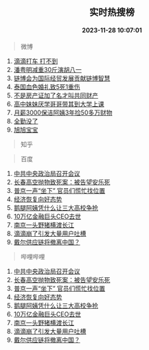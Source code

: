 <div align="center"><h2>实时热搜榜</h2><h4>2023-11-28 10:07:01</h4></div>

> 微博  

1. [滴滴打车 打不到](https://s.weibo.com/weibo?q=%E6%BB%B4%E6%BB%B4%E6%89%93%E8%BD%A6%20%E6%89%93%E4%B8%8D%E5%88%B0&t=31&band_rank=1&Refer=top)<br />
2. [潘粤明减重30斤演胡八一](https://s.weibo.com/weibo?q=%23%E6%BD%98%E7%B2%A4%E6%98%8E%E5%87%8F%E9%87%8D30%E6%96%A4%E6%BC%94%E8%83%A1%E5%85%AB%E4%B8%80%23&t=31&band_rank=2&Refer=top)<br />
3. [链博会为国际经贸发展贡献链博智慧](https://s.weibo.com/weibo?q=%23%E9%93%BE%E5%8D%9A%E4%BC%9A%E4%B8%BA%E5%9B%BD%E9%99%85%E7%BB%8F%E8%B4%B8%E5%8F%91%E5%B1%95%E8%B4%A1%E7%8C%AE%E9%93%BE%E5%8D%9A%E6%99%BA%E6%85%A7%23&t=31&band_rank=3&Refer=top)<br />
4. [泰国血色婚礼致5死1重伤](https://s.weibo.com/weibo?q=%23%E6%B3%B0%E5%9B%BD%E8%A1%80%E8%89%B2%E5%A9%9A%E7%A4%BC%E8%87%B45%E6%AD%BB1%E9%87%8D%E4%BC%A4%23&t=31&band_rank=4&Refer=top)<br />
5. [不是房产证加了名才叫共同财产](https://s.weibo.com/weibo?q=%23%E4%B8%8D%E6%98%AF%E6%88%BF%E4%BA%A7%E8%AF%81%E5%8A%A0%E4%BA%86%E5%90%8D%E6%89%8D%E5%8F%AB%E5%85%B1%E5%90%8C%E8%B4%A2%E4%BA%A7%23&t=31&band_rank=5&Refer=top)<br />
6. [高中妹妹厌学哥哥带其到大学上课](https://s.weibo.com/weibo?q=%23%E9%AB%98%E4%B8%AD%E5%A6%B9%E5%A6%B9%E5%8E%8C%E5%AD%A6%E5%93%A5%E5%93%A5%E5%B8%A6%E5%85%B6%E5%88%B0%E5%A4%A7%E5%AD%A6%E4%B8%8A%E8%AF%BE%23&t=31&band_rank=6&Refer=top)<br />
7. [月薪3000保洁阿姨3年捡50多万财物](https://s.weibo.com/weibo?q=%23%E6%9C%88%E8%96%AA3000%E4%BF%9D%E6%B4%81%E9%98%BF%E5%A7%A83%E5%B9%B4%E6%8D%A150%E5%A4%9A%E4%B8%87%E8%B4%A2%E7%89%A9%23&t=31&band_rank=7&Refer=top)<br />
8. [全勤没了](https://s.weibo.com/weibo?q=%E5%85%A8%E5%8B%A4%E6%B2%A1%E4%BA%86&t=31&band_rank=8&Refer=top)<br />
9. [旭旭宝宝](https://s.weibo.com/weibo?q=%E6%97%AD%E6%97%AD%E5%AE%9D%E5%AE%9D&t=31&band_rank=9&Refer=top)<br />

> 知乎  


> 百度  

1. [中共中央政治局召开会议](https://www.baidu.com/s?wd=%E4%B8%AD%E5%85%B1%E4%B8%AD%E5%A4%AE%E6%94%BF%E6%B2%BB%E5%B1%80%E5%8F%AC%E5%BC%80%E4%BC%9A%E8%AE%AE&sa=fyb_news&rsv_dl=fyb_news)<br />
2. [长春高空抛物致死案：被告望安乐死](https://www.baidu.com/s?wd=%E9%95%BF%E6%98%A5%E9%AB%98%E7%A9%BA%E6%8A%9B%E7%89%A9%E8%87%B4%E6%AD%BB%E6%A1%88%EF%BC%9A%E8%A2%AB%E5%91%8A%E6%9C%9B%E5%AE%89%E4%B9%90%E6%AD%BB&sa=fyb_news&rsv_dl=fyb_news)<br />
3. [普京一声“坐下” 官员们慌忙找位置](https://www.baidu.com/s?wd=%E6%99%AE%E4%BA%AC%E4%B8%80%E5%A3%B0%E2%80%9C%E5%9D%90%E4%B8%8B%E2%80%9D+%E5%AE%98%E5%91%98%E4%BB%AC%E6%85%8C%E5%BF%99%E6%89%BE%E4%BD%8D%E7%BD%AE&sa=fyb_news&rsv_dl=fyb_news)<br />
4. [经济恢复向好态势](https://www.baidu.com/s?wd=%E7%BB%8F%E6%B5%8E%E6%81%A2%E5%A4%8D%E5%90%91%E5%A5%BD%E6%80%81%E5%8A%BF&sa=fyb_news&rsv_dl=fyb_news)<br />
5. [鹅腿阿姨凭什么让三大高校争抢](https://www.baidu.com/s?wd=%E9%B9%85%E8%85%BF%E9%98%BF%E5%A7%A8%E5%87%AD%E4%BB%80%E4%B9%88%E8%AE%A9%E4%B8%89%E5%A4%A7%E9%AB%98%E6%A0%A1%E4%BA%89%E6%8A%A2&sa=fyb_news&rsv_dl=fyb_news)<br />
6. [10万亿金融巨头CEO去世](https://www.baidu.com/s?wd=10%E4%B8%87%E4%BA%BF%E9%87%91%E8%9E%8D%E5%B7%A8%E5%A4%B4CEO%E5%8E%BB%E4%B8%96&sa=fyb_news&rsv_dl=fyb_news)<br />
7. [南京一头野猪横渡长江](https://www.baidu.com/s?wd=%E5%8D%97%E4%BA%AC%E4%B8%80%E5%A4%B4%E9%87%8E%E7%8C%AA%E6%A8%AA%E6%B8%A1%E9%95%BF%E6%B1%9F&sa=fyb_news&rsv_dl=fyb_news)<br />
8. [滴滴崩了引发大量用户吐槽](https://www.baidu.com/s?wd=%E6%BB%B4%E6%BB%B4%E5%B4%A9%E4%BA%86%E5%BC%95%E5%8F%91%E5%A4%A7%E9%87%8F%E7%94%A8%E6%88%B7%E5%90%90%E6%A7%BD&sa=fyb_news&rsv_dl=fyb_news)<br />
9. [戴尔供应链将撤离中国？](https://www.baidu.com/s?wd=%E6%88%B4%E5%B0%94%E4%BE%9B%E5%BA%94%E9%93%BE%E5%B0%86%E6%92%A4%E7%A6%BB%E4%B8%AD%E5%9B%BD%EF%BC%9F&sa=fyb_news&rsv_dl=fyb_news)<br />

> 哔哩哔哩  

1. [中共中央政治局召开会议](https://www.baidu.com/s?wd=%E4%B8%AD%E5%85%B1%E4%B8%AD%E5%A4%AE%E6%94%BF%E6%B2%BB%E5%B1%80%E5%8F%AC%E5%BC%80%E4%BC%9A%E8%AE%AE&sa=fyb_news&rsv_dl=fyb_news)<br />
2. [长春高空抛物致死案：被告望安乐死](https://www.baidu.com/s?wd=%E9%95%BF%E6%98%A5%E9%AB%98%E7%A9%BA%E6%8A%9B%E7%89%A9%E8%87%B4%E6%AD%BB%E6%A1%88%EF%BC%9A%E8%A2%AB%E5%91%8A%E6%9C%9B%E5%AE%89%E4%B9%90%E6%AD%BB&sa=fyb_news&rsv_dl=fyb_news)<br />
3. [普京一声“坐下” 官员们慌忙找位置](https://www.baidu.com/s?wd=%E6%99%AE%E4%BA%AC%E4%B8%80%E5%A3%B0%E2%80%9C%E5%9D%90%E4%B8%8B%E2%80%9D+%E5%AE%98%E5%91%98%E4%BB%AC%E6%85%8C%E5%BF%99%E6%89%BE%E4%BD%8D%E7%BD%AE&sa=fyb_news&rsv_dl=fyb_news)<br />
4. [经济恢复向好态势](https://www.baidu.com/s?wd=%E7%BB%8F%E6%B5%8E%E6%81%A2%E5%A4%8D%E5%90%91%E5%A5%BD%E6%80%81%E5%8A%BF&sa=fyb_news&rsv_dl=fyb_news)<br />
5. [鹅腿阿姨凭什么让三大高校争抢](https://www.baidu.com/s?wd=%E9%B9%85%E8%85%BF%E9%98%BF%E5%A7%A8%E5%87%AD%E4%BB%80%E4%B9%88%E8%AE%A9%E4%B8%89%E5%A4%A7%E9%AB%98%E6%A0%A1%E4%BA%89%E6%8A%A2&sa=fyb_news&rsv_dl=fyb_news)<br />
6. [10万亿金融巨头CEO去世](https://www.baidu.com/s?wd=10%E4%B8%87%E4%BA%BF%E9%87%91%E8%9E%8D%E5%B7%A8%E5%A4%B4CEO%E5%8E%BB%E4%B8%96&sa=fyb_news&rsv_dl=fyb_news)<br />
7. [南京一头野猪横渡长江](https://www.baidu.com/s?wd=%E5%8D%97%E4%BA%AC%E4%B8%80%E5%A4%B4%E9%87%8E%E7%8C%AA%E6%A8%AA%E6%B8%A1%E9%95%BF%E6%B1%9F&sa=fyb_news&rsv_dl=fyb_news)<br />
8. [滴滴崩了引发大量用户吐槽](https://www.baidu.com/s?wd=%E6%BB%B4%E6%BB%B4%E5%B4%A9%E4%BA%86%E5%BC%95%E5%8F%91%E5%A4%A7%E9%87%8F%E7%94%A8%E6%88%B7%E5%90%90%E6%A7%BD&sa=fyb_news&rsv_dl=fyb_news)<br />
9. [戴尔供应链将撤离中国？](https://www.baidu.com/s?wd=%E6%88%B4%E5%B0%94%E4%BE%9B%E5%BA%94%E9%93%BE%E5%B0%86%E6%92%A4%E7%A6%BB%E4%B8%AD%E5%9B%BD%EF%BC%9F&sa=fyb_news&rsv_dl=fyb_news)<br />
